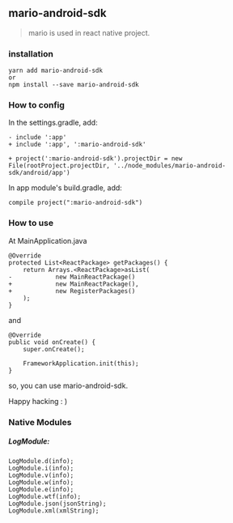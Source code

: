 ## mario-android-sdk
>mario is used in react native project.

### installation
```
yarn add mario-android-sdk
or
npm install --save mario-android-sdk
```

### How to config

In the settings.gradle, add:

```
- include ':app'
+ include ':app', ':mario-android-sdk'

+ project(':mario-android-sdk').projectDir = new File(rootProject.projectDir, '../node_modules/mario-android-sdk/android/app')
```

In app module's build.gradle, add:

```
compile project(":mario-android-sdk")
```

### How to use
At MainApplication.java

```
@Override
protected List<ReactPackage> getPackages() {
    return Arrays.<ReactPackage>asList(
-            new MainReactPackage()
+            new MainReactPackage(),
+            new RegisterPackages()
    );
}
```

and

```
@Override
public void onCreate() {
    super.onCreate();

    FrameworkApplication.init(this);
}
```

so, you can use mario-android-sdk.

Happy hacking : )

### Native Modules
##### LogModule:

```
LogModule.d(info);
LogModule.i(info);
LogModule.v(info);
LogModule.w(info);
LogModule.e(info);
LogModule.wtf(info);
LogModule.json(jsonString);
LogModule.xml(xmlString);
```

